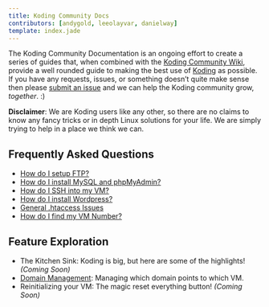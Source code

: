 ```yaml
---
title: Koding Community Docs
contributors: [andygold, leeolayvar, danielway]
template: index.jade
---
```



The Koding Community Documentation is an ongoing effort to create a series
of guides that, when combined with the
[Koding Community Wiki](https://github.com/koding/docs/wiki),
provide a well rounded guide to making the best use of
[Koding](https://koding.com) as possible.
If you have any requests, issues, or something doesn’t quite make sense
then please
[submit an issue](https://github.com/koding/docs/issues/new)
and we can help the Koding community grow, *together*. :)


**Disclaimer**: We are Koding users like any other, so there are no claims to
know any fancy tricks or in depth Linux solutions for your life. We are
simply trying to help in a place we think we can.



<a name="frequently-asked-questions" class="anchor"></a>
## Frequently Asked Questions

- [How do I setup FTP?](guides/setting-up-ftp/)
- [How do I install MySQL and phpMyAdmin?](guides/installing-mysql-phpmyadmin/)
- [How do I SSH into my VM?](guides/ssh-into-your-vm/)
- [How do I install Wordpress?](guides/installing-wordpress/)
- [General .htaccess Issues](guides/general-htaccess/)
- [How do I find my VM Number?](guides/find-your-vm-number/)



<a name="feature-exploration" class="anchor"></a>
## Feature Exploration

- The Kitchen Sink: Koding is big, but here are some of the highlights! *(Coming Soon)*
- [Domain Management](guides/domain-management/): Managing which domain points to which VM.
- Reinitializing your VM: The magic reset everything button! *(Coming Soon)*

